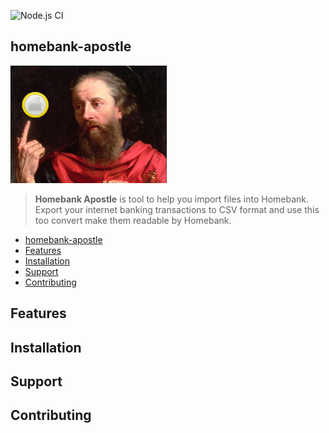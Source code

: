![Node.js CI](https://github.com/TimeBandit/homebank-apostle/workflows/Node.js%20CI/badge.svg)

## homebank-apostle

![Homebank Apostle ](./header-small.png "Homebank Apostle")

> **Homebank Apostle** is tool to help you import files into Homebank.
> Export your internet banking transactions to CSV format and use
> this too convert make them readable by Homebank.

- [homebank-apostle](#homebank-apostle)
- [Features](#features)
- [Installation](#installation)
- [Support](#support)
- [Contributing](#contributing)

## Features

## Installation

## Support

## Contributing
